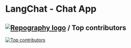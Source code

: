 # LangChat - Chat App


## [![Repography logo](https://images.repography.com/logo.svg)](https://repography.com) / Top contributors
[![Top contributors](https://images.repography.com/33870837/AbrahimZaman360/langchain-chat/top-contributors/psx_0Ogbm3QLLE-h60sHDJ7NCMkq4_cSDLi1ZKdoKLc/91hNxN0VMyxPjacv8qZ4Ghx2ovtpa2rA53T344qdrC4_table.svg)](https://github.com/AbrahimZaman360/langchain-chat/graphs/contributors)

